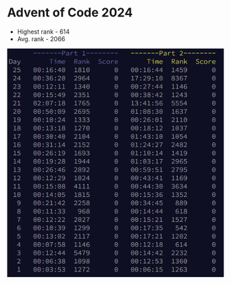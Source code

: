 # Advent of Code 2024

 - Highest rank - 614
 - Avg. rank -  2066
<p align="center">
  <img src="../Images/AdventOfCodeRanks2024.PNG" />
</p>